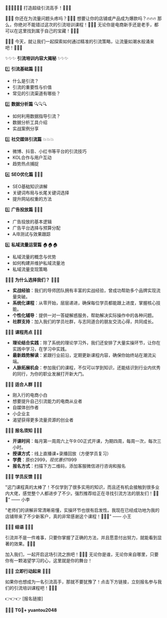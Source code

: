 🎉🎉🎉🔥🔥🔥 打造超级引流高手！🚀🚀🚀

🌟🌟🌟 你还在为流量问题头疼吗？👀👀👀 想要让你的店铺或产品成为爆款吗？🔥🔥🔥 那么，你绝对不能错过这次的引流培训课程！🎯🎯🎯 无论你是电商新手还是老手，都可以在这里找到属于自己的宝藏！💎💎💎

🌈🌈🌈 今天，就让我们一起探索如何通过精准的引流策略，让流量如潮水般涌来吧！🌊🌊🌊

✨✨✨ **引流培训内容大揭秘** ✨✨✨

1️⃣ **引流基础篇** 🧐🧐🧐  
   - 什么是引流？
   - 引流的重要性与价值
   - 常见的引流渠道有哪些？

2️⃣ **数据分析篇** 🔍🔍🔍  
   - 如何利用数据指导引流？
   - 数据分析工具介绍
   - 实战案例分享

3️⃣ **社交媒体引流篇** 💥💥💥  
   - 微博、抖音、小红书等平台的引流技巧
   - KOL合作与用户互动
   - 趋势热点捕捉

4️⃣ **SEO优化篇** 🎯🎯🎯  
   - SEO基础知识讲解
   - 关键词布局与长尾关键词选择
   - 提升网站权重的方法

5️⃣ **广告投放篇** 💸💸💸  
   - 广告投放的基本逻辑
   - 广告平台选择与预算分配
   - A/B测试与效果跟踪

6️⃣ **私域流量运营篇** 🏠🏠🏠  
   - 私域流量的概念与优势
   - 如何构建并维护私域流量池
   - 私域流量变现策略

🌈🌈🌈 **为什么选择我们？** 🌈🌈🌈

- **实战经验**：我们的导师团队拥有丰富的实战经验，曾成功帮助多个品牌实现流量突破。
- **系统化课程**：从零开始，层层递进，确保每位学员都能跟上进度，掌握核心技能。
- **个性化辅导**：提供一对一答疑解惑服务，帮助解决实际操作中的各种问题。
- **社群支持**：加入我们的学员社群，与志同道合的朋友交流心得，共同成长。

🌈🌈🌈 **课程亮点** 🌈🌈🌈

- **理论结合实践**：除了系统的理论学习外，我们还安排了大量实操环节，让你在实践中学习，在学习中实践。
- **最新趋势解读**：紧跟行业前沿，定期更新课程内容，确保你始终站在潮流尖端。
- **人脉拓展机会**：参加我们的课程，不仅可以学到知识，还能结识到行业内优秀的同行，为你的职业发展打开新大门。

🌈🌈🌈 **适合人群** 🌈🌈🌈

- 刚入行的电商小白
- 想要提升自己引流能力的电商从业者
- 自媒体创作者
- 小企业主
- 渴望获得更多流量资源的创业者

🌈🌈🌈 **报名须知** 🌈🌈🌈

- **开课时间**：每月第一周周六上午9:00正式开课，为期四周，每周一次，每次三小时。
- **授课方式**：线上直播课+录播回放（方便学员复习）
- **学费**：原价$2999，现优惠价$1999
- **报名方式**：扫描下方二维码，添加客服微信进行咨询和报名

🌈🌈🌈 **学员反馈** 🌈🌈🌈

"这门课程真的太棒了！不仅学到了很多实用的知识，而且还有机会接触到很多业内大佬，感觉整个人都进步了不少。强烈推荐给正在寻找引流方法的朋友们！👏👏👏" —— 小李

"老师们的讲解非常清晰易懂，实操环节也很有启发性。我现在已经成功地为我的店铺带来了不少新客户，真的非常感谢这个课程！🙏🙏🙏" —— 小王

🌈🌈🌈 **结语** 🌈🌈🌈

引流并不是一件难事，只要你掌握了正确的方法，并且愿意付出努力，就能看到显著的效果。🚀🚀🚀

加入我们，一起开启这场引流之旅吧！🚀🚀🚀 无论你是谁，无论你来自哪里，只要你有一颗渴望学习的心，这里就是你的舞台！

🎉🎉🎉 **立即行动起来** 🎉🎉🎉

如果你也想成为一名引流高手，那就不要犹豫了！点击下方链接，立刻报名参与我们的引流培训课程吧！🚀🚀🚀

👉👉👉 [报名链接]

💼💼💼 **TG💪+ yuantou2048**